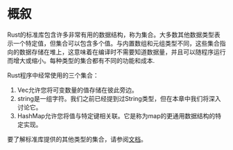 # 概叙

Rust的标准库包含许多非常有用的数据结构，称为集合。大多数其他数据类型表示一个特定值，但集合可以包含多个值。与内置数组和元组类型不同，这些集合指向的数据存储在堆上，这意味着在编译时不需要知道数据量，并且可以随程序运行而增大或缩小。每种类型的集合都有不同的功能和成本.

Rust程序中经常使用的三个集合：

1. Vec允许您将可变数量的值存储在彼此旁边。
2. string是一组字符。我们之前已经提到过String类型，但在本章中我们将深入讨论它。
3. HashMap允许您将值与特定键相关联。它是称为map的更通用数据结构的特定实现。

要了解标准库提供的其他类型的集合，请参阅[文档](https://doc.rust-lang.org/std/collections/index.html)。
